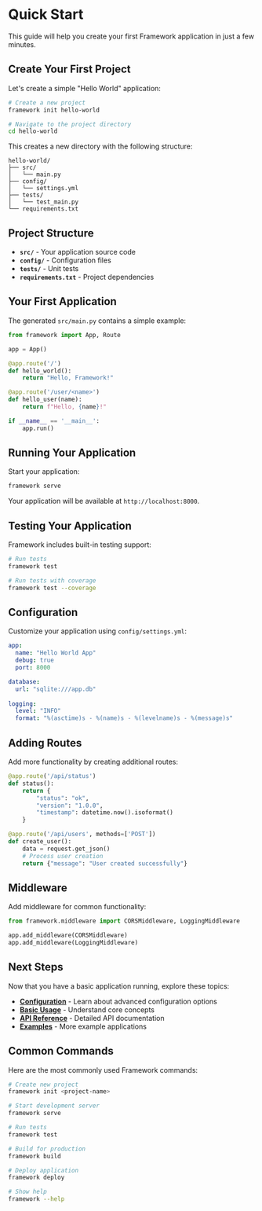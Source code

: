 # Quick Start

This guide will help you create your first Framework application in just a few minutes.

## Create Your First Project

Let's create a simple "Hello World" application:

```bash
# Create a new project
framework init hello-world

# Navigate to the project directory
cd hello-world
```

This creates a new directory with the following structure:

```
hello-world/
├── src/
│   └── main.py
├── config/
│   └── settings.yml
├── tests/
│   └── test_main.py
└── requirements.txt
```

## Project Structure

- **`src/`** - Your application source code
- **`config/`** - Configuration files
- **`tests/`** - Unit tests
- **`requirements.txt`** - Project dependencies

## Your First Application

The generated `src/main.py` contains a simple example:

```python
from framework import App, Route

app = App()

@app.route('/')
def hello_world():
    return "Hello, Framework!"

@app.route('/user/<name>')
def hello_user(name):
    return f"Hello, {name}!"

if __name__ == '__main__':
    app.run()
```

## Running Your Application

Start your application:

```bash
framework serve
```

Your application will be available at `http://localhost:8000`.

## Testing Your Application

Framework includes built-in testing support:

```bash
# Run tests
framework test

# Run tests with coverage
framework test --coverage
```

## Configuration

Customize your application using `config/settings.yml`:

```yaml
app:
  name: "Hello World App"
  debug: true
  port: 8000

database:
  url: "sqlite:///app.db"
  
logging:
  level: "INFO"
  format: "%(asctime)s - %(name)s - %(levelname)s - %(message)s"
```

## Adding Routes

Add more functionality by creating additional routes:

```python
@app.route('/api/status')
def status():
    return {
        "status": "ok",
        "version": "1.0.0",
        "timestamp": datetime.now().isoformat()
    }

@app.route('/api/users', methods=['POST'])
def create_user():
    data = request.get_json()
    # Process user creation
    return {"message": "User created successfully"}
```

## Middleware

Add middleware for common functionality:

```python
from framework.middleware import CORSMiddleware, LoggingMiddleware

app.add_middleware(CORSMiddleware)
app.add_middleware(LoggingMiddleware)
```

## Next Steps

Now that you have a basic application running, explore these topics:

- **[Configuration](configuration.md)** - Learn about advanced configuration options
- **[Basic Usage](../user-guide/basic-usage.md)** - Understand core concepts
- **[API Reference](../api-reference/core-api.md)** - Detailed API documentation
- **[Examples](../examples/basic-examples.md)** - More example applications

## Common Commands

Here are the most commonly used Framework commands:

```bash
# Create new project
framework init <project-name>

# Start development server
framework serve

# Run tests
framework test

# Build for production
framework build

# Deploy application
framework deploy

# Show help
framework --help
```
